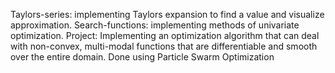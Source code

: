 Taylors-series: implementing Taylors expansion to find a value and visualize approximation.
Search-functions: implementing methods of univariate optimization.
Project: Implementing an optimization algorithm that can deal with non-convex, multi-modal functions that are differentiable and smooth over the entire domain. Done using Particle Swarm Optimization
